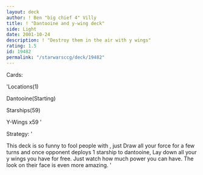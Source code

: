 ```yaml
---
layout: deck
author: ! Ben "big chief 4" Villy
title: ! "Dantooine and y-wing deck"
side: Light
date: 2001-10-24
description: ! "Destroy them in the air with y wings"
rating: 1.5
id: 19482
permalink: "/starwarsccg/deck/19482"
---
```

Cards: 

'Locations(1)

Dantooine(Starting)


Starships(59)


Y-Wings x59 '

Strategy: '

This deck is so funny to fool people with , just Draw all your force for a few turns and once opponent deploys 1 starship to dantooine, Lay down all your y wings you have for free.  Just watch how much power you can have.  The look on their face is even more amazing. '
